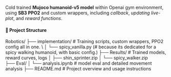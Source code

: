 Cold trained **Mujoco humanoid-v5 model** within Openai gym environment, using **SB3 PPO2** and custom wrappers, including *callback*, *updating live-plot*, and *reward functions*.

#### 📁 Project Structure
Robotics/
├── implementation/          # Training scripts, custom wrappers, PPO2 config all in one. \\
│   └── spicy_vanilla.py     (# because its dedicated for a spicy walking humanoid, with basic config.)
├── Results/                 # Trained models, reward curves, logs
│   ├── shin_sprinter.zip
│   └── spicy_walker.zip    
├── Eval/
│   └── analysis.ipynb       # model eval and detailed movement analysis
├── README.md                # Project overview and usage instructions

